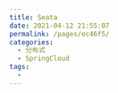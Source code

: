 ```yaml
---
title: Seata
date: 2021-04-12 21:55:07
permalink: /pages/ec46f5/
categories:
  - 分布式
  - SpringCloud
tags:
  - 
---
```

